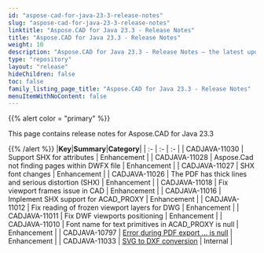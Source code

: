 ```yaml
---
id: "aspose-cad-for-java-23-3-release-notes"
slug: "aspose-cad-for-java-23-3-release-notes"
linktitle: "Aspose.CAD for Java 23.3 - Release Notes"
title: "Aspose.CAD for Java 23.3 - Release Notes"
weight: 10
description: "Aspose.CAD for Java 23.3 - Release Notes – the latest updates and fixes."
type: "repository"
layout: "release"
hideChildren: false
toc: false
family_listing_page_title: "Aspose.CAD for Java 23.3 - Release Notes"
menuItemWithNoContent: false
---
```


{{% alert color = "primary" %}}

This page contains release notes for Aspose.CAD for Java 23.3

{{% /alert %}}
|**Key**|**Summary**|**Category**|
| :- | :- | :- |
| CADJAVA-11030 | Support SHX for attributes | Enhancement |
| CADJAVA-11028 | Aspose.Cad not finding pages within DWFX file  | Enhancement |
| CADJAVA-11027 | SHX font changes | Enhancement |
| CADJAVA-11026 | The PDF has thick lines and serious distortion (SHX) | Enhancement |
| CADJAVA-11018 | Fix viewport frames issue in CAD | Enhancement |
| CADJAVA-11016 | Implement SHX support for ACAD_PROXY | Enhancement |
| CADJAVA-11012 | Fix reading of frozen viewport layers for DWG | Enhancement |
| CADJAVA-11011 | Fix DWF viewports positioning | Enhancement |
| CADJAVA-11010 | Font name for text primitives in ACAD_PROXY is null | Enhancement |
| CADJAVA-10797 | [Error during PDF export … <local5> is null](https://forum.aspose.com/t/error-during-pdf-export-local5-is-null/254721) | Enhancement |
| CADJAVA-11033 | [SVG to DXF conversion](https://forum.aspose.com/t/aspose-cad-cadexceptions-imageloadexception-image-loading-failed/232189/14) | Internal |
